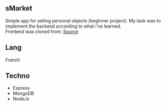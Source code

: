 ## sMarket

Simple app for selling personal objects (beginner project). 
My task was to implement the backend according to what i've learned.<br/>
Frontend was cloned from: [Source](https://github.com/OpenClassrooms-Student-Center/go-fullstack-fr-frontend)

## Lang
French

## Techno
- Express
- MongoDB
- NodeJs
